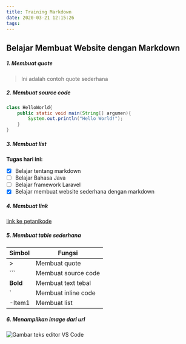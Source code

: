 ```yaml
---
title: Training Markdown
date: 2020-03-21 12:15:26
tags:
---
```


## Belajar Membuat Website dengan Markdown



##### 1. Membuat quote
> Ini adalah contoh quote sederhana


##### 2. Membuat source code
``` java
class HelloWorld{
    public static void main(String[] argumen){
        System.out.println("Hello World!");
    }
}
```

##### 3. Membuat list
**Tugas hari ini:**
- [x] Belajar tentang markdown
- [ ] Belajar Bahasa Java
- [ ] Belajar framework Laravel
- [x] Belajar membuat website sederhana dengan markdown

##### 4. Membuat link
[link ke petanikode](https://www.petanikode.com/)

##### 5. Membuat table sederhana

| Simbol   | Fungsi              |
|----------|---------------------|
| >        | Membuat quote       |
| ```      | Membuat source code |
| **Bold** | Membuat text tebal  |
| `        | Membuat inline code |
| -Item1   | Membuat list        |


##### 6. Menampilkan image dari url

![Gambar teks editor VS Code](https://www.worldofghibli.id/wp-content/uploads/2019/08/gambar-wallpaper-naruto-e1565341152914.jpg)